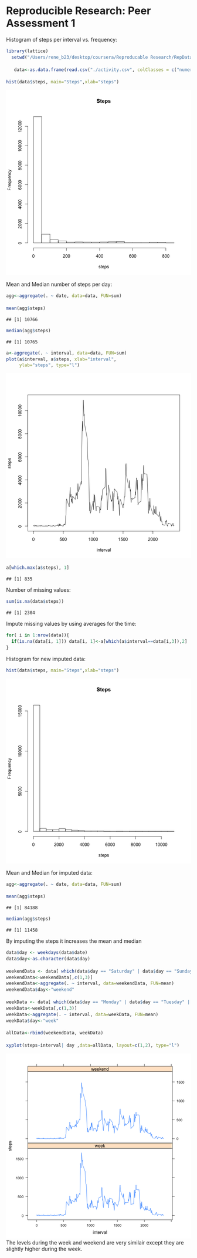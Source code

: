 # Reproducible Research: Peer Assessment 1


Histogram of steps per interval vs. frequency:

```r
library(lattice)
  setwd("/Users/rene_b23/desktop/coursera/Reproducable Research/RepData_PeerAssessment1")
  
   data<-as.data.frame(read.csv("./activity.csv", colClasses = c("numeric", "Date", "numeric")))

hist(data$steps, main="Steps",xlab="steps")
```

![plot of chunk unnamed-chunk-1](figure/unnamed-chunk-1.png) 


Mean and Median number of steps per day:

```r
agg<-aggregate(. ~ date, data=data, FUN=sum) 

mean(agg$steps)
```

```
## [1] 10766
```

```r
median(agg$steps) 
```

```
## [1] 10765
```



```r
a<-aggregate(. ~ interval, data=data, FUN=sum)
plot(a$interval, a$steps, xlab="interval",
     ylab="steps", type="l")
```

![plot of chunk unnamed-chunk-3](figure/unnamed-chunk-3.png) 

```r
a[which.max(a$steps), 1]
```

```
## [1] 835
```

Number of missing values:

```r
sum(is.na(data$steps))
```

```
## [1] 2304
```

Impute missing values by using averages for the time:

```r
for( i in 1:nrow(data)){
  if(is.na(data[i, 1])) data[i, 1]<-a[which(a$interval==data[i,3]),2]  
}
```

Histogram for new imputed data:

```r
hist(data$steps, main="Steps",xlab="steps")
```

![plot of chunk unnamed-chunk-6](figure/unnamed-chunk-6.png) 

Mean and Median for imputed data:

```r
agg<-aggregate(. ~ date, data=data, FUN=sum) 

mean(agg$steps)
```

```
## [1] 84188
```

```r
median(agg$steps) 
```

```
## [1] 11458
```
By imputing the steps it increases the mean and median


```r
data$day <- weekdays(data$date)
data$day<-as.character(data$day)

weekendData <- data[ which(data$day == "Saturday" | data$day == "Sunday"),]
weekendData<-weekendData[,c(1,3)]
weekendData<-aggregate(. ~ interval, data=weekendData, FUN=mean)
weekendData$day<-"weekend"

weekData <- data[ which(data$day == "Monday" | data$day == "Tuesday" | data$day == "Wednesday"| data$day == "Thursday"| data$day == "Friday"),]
weekData<-weekData[,c(1,3)]
weekData<-aggregate(. ~ interval, data=weekData, FUN=mean)
weekData$day<-"week"

allData<-rbind(weekendData, weekData)

xyplot(steps~interval| day ,data=allData, layout=c(1,2), type="l")
```

![plot of chunk unnamed-chunk-8](figure/unnamed-chunk-8.png) 
The levels during the week and weekend are very similair except they are slightly higher during the week.
